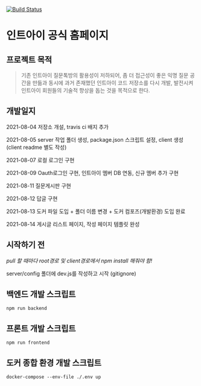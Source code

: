 [![Build Status](https://travis-ci.com/int-i/int-i-official-site.svg?branch=master)](https://travis-ci.com/int-i/int-i-official-site)
# 인트아이 공식 홈페이지

## 프로젝트 목적
> 기존 인트아이 질문톡방의 활용성이 저하되어, 좀 더 접근성이 좋은 익명 질문 공간을 만듦과 동시에 과거 존재했던 인트아이 코드 저장소를 다시 개발, 발전시켜 인트아이 회원들의 기술적 향상을 돕는 것을 목적으로 한다.

## 개발일지
2021-08-04 저장소 개설, travis ci 배지 추가

2021-08-05 server 작업 폴더 생성, package.json 스크립트 설정, client 생성(client readme 별도 작성)

2021-08-07 로컬 로그인 구현

2021-08-09 Oauth로그인 구현, 인트아이 멤버 DB 연동, 신규 멤버 추가 구현

2021-08-11 질문게시판 구현

2021-08-12 답글 구현

2021-08-13 도커 파일 도입 + 폴더 이름 변경 + 도커 컴포즈(개발환경) 도입 완료

2021-08-14 게시글 리스트 페이지, 작성 페이지 템플릿 완성

## 시작하기 전

*pull 할 때마다 root경로 및 client경로에서 npm install 해줘야 함!*

server/config 폴더에 dev.js를 작성하고 시작 (gitignore)

## 백엔드 개발 스크립트
    npm run backend

## 프론트 개발 스크립트
    npm run frontend

## 도커 종합 환경 개발 스크립트
    docker-compose --env-file ./.env up
    
